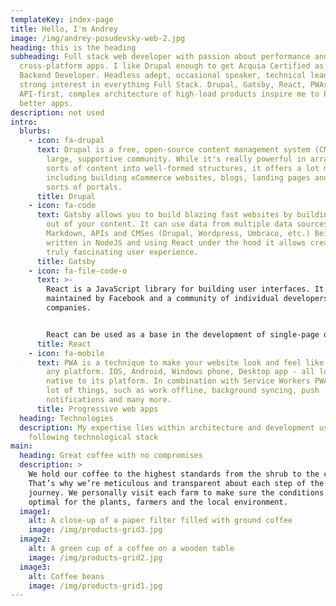 ```yaml
---
templateKey: index-page
title: Hello, I'm Andrey
image: /img/andrey-posudevsky-web-2.jpg
heading: this is the heading
subheading: Full stack web developer with passion about performance and
  cross-platform apps. I like Drupal enough to get Acquia Certified as Drupal 8
  Backend Developer. Headless adept, occasional speaker, technical lead with
  strong interest in everything Full Stack. Drupal, Gatsby, React, PWAs,
  API-first, complex architecture of high-load products inspire me to build
  better apps.
description: not used
intro:
  blurbs:
    - icon: fa-drupal
      text: Drupal is a free, open-source content management system (CMS) with a
        large, supportive community. While it's really powerful in arranging all
        sorts of content into well-formed structures, it offers a lot more,
        including building eCommerce websites, blogs, landing pages and all
        sorts of portals.
      title: Drupal
    - icon: fa-code
      text: Gatsby allows you to build blazing fast websites by building static pages
        out of your content. It can use data from multiple data sources like
        Markdown, APIs and CMSes (Drupal, Wordpress, Umbraco, etc.) Being
        written in NodeJS and using React under the hood it allows creating
        truly fascinating user experience.
      title: Gatsby
    - icon: fa-file-code-o
      text: >-
        React is a JavaScript library for building user interfaces. It is
        maintained by Facebook and a community of individual developers and
        companies.


        React can be used as a base in the development of single-page or mobile applications, as it's optimal only for its intended use of being the quickest method to fetch rapidly changing data that needs to be recorded.
      title: React
    - icon: fa-mobile
      text: PWA is a technique to make your website look and feel like a native app on
        any platform. IOS, Android, Windows phone, Desktop app - all looks
        native to its platform. In combination with Service Workers PWA can do a
        lot of things, such as work offline, background syncing, push
        notifications and many more.
      title: Progressive web apps
  heading: Technologies
  description: My expertise lies within architecture and development using
    following technological stack
main:
  heading: Great coffee with no compromises
  description: >
    We hold our coffee to the highest standards from the shrub to the cup.
    That’s why we’re meticulous and transparent about each step of the coffee’s
    journey. We personally visit each farm to make sure the conditions are
    optimal for the plants, farmers and the local environment.
  image1:
    alt: A close-up of a paper filter filled with ground coffee
    image: /img/products-grid3.jpg
  image2:
    alt: A green cup of a coffee on a wooden table
    image: /img/products-grid2.jpg
  image3:
    alt: Coffee beans
    image: /img/products-grid1.jpg
---
```

